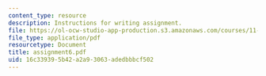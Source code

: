 ```yaml
---
content_type: resource
description: Instructions for writing assignment.
file: https://ol-ocw-studio-app-production.s3.amazonaws.com/courses/11-229-advanced-writing-seminar-spring-2004/16c339395b42a2a93063adedbbbcf502_assignment6.pdf
file_type: application/pdf
resourcetype: Document
title: assignment6.pdf
uid: 16c33939-5b42-a2a9-3063-adedbbbcf502
---
```

